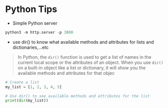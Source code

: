 # Python Tips

* Simple Python server

```python
python3 -m http.server -p 3000
```

* use dir() to know what available methods and attributes for lists and dictionaries,...etc

> In Python, the `dir()` function is used to get a list of names in the current local scope or the attributes of an object. When you use `dir()` on a built-in object like a list or dictionary, it will show you the available methods and attributes for that objec

```python
# Create a list
my_list = [1, 2, 3, 4, 5]

# Use dir() to see available methods and attributes for the list
print(dir(my_list))
```

